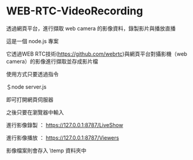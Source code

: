 # WEB-RTC-VideoRecording

透過網頁平台，進行擷取 web camera 的影像資料，錄製影片與播放直播

這是一個 node.js 專案

它透過WEB RTC技術(https://github.com/webrtc)與網頁平台對攝影機（web camera）的影像進行擷取並存成影片檔

使用方式只要透過指令

  ＄node server.js 
  
即可打開網頁伺服器

之後只要在瀏覽器中輸入

進行影像錄製 ： https://127.0.0.1:8787/LiveShow 

進行影像播放 ： https://127.0.0.1:8787/Viewers 

影像檔案則會存入 \temp 資料夾中
